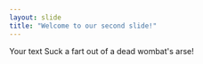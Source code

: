 ```yaml
---
layout: slide
title: "Welcome to our second slide!"
---
```

Your text
Suck a fart out of a dead wombat's arse!
